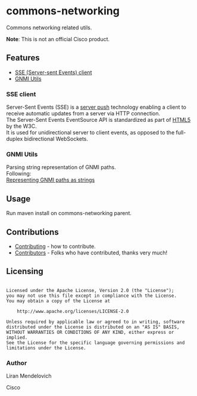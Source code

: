 # commons-networking

Commons networking related utils.

**Note**: This is not an official Cisco product.

## Features
* [SSE (Server-sent Events) client](#sse-client)  
* [GNMI Utils](#gnmi-utils)  

### SSE client
Server-Sent Events (SSE) is a [server push](https://en.wikipedia.org/wiki/Push_technology) technology 
enabling a client to receive automatic updates from a server via HTTP connection.  
The Server-Sent Events EventSource API is standardized as part of 
[HTML5](https://www.w3.org/TR/eventsource) by the W3C.  
It is used for unidirectional server to client events, as opposed to the full-duplex bidirectional WebSockets.

### GNMI Utils
Parsing string representation of GNMI paths.  
Following:  
[Representing GNMI paths as strings](https://github.com/openconfig/reference/blob/master/rpc/gnmi/gnmi-path-strings.md#representing-gnmi-paths-as-strings)

## Usage
Run maven install on commons-networking parent.

## Contributions
 * [Contributing](CONTRIBUTING.md) - how to contribute.
 * [Contributors](docs/CONTRIBUTORS.md) - Folks who have contributed, thanks very much!

## Licensing

```

Licensed under the Apache License, Version 2.0 (the "License");
you may not use this file except in compliance with the License.
You may obtain a copy of the License at

    http://www.apache.org/licenses/LICENSE-2.0

Unless required by applicable law or agreed to in writing, software
distributed under the License is distributed on an "AS IS" BASIS,
WITHOUT WARRANTIES OR CONDITIONS OF ANY KIND, either express or implied.
See the License for the specific language governing permissions and
limitations under the License.
```

### Author
Liran Mendelovich  

Cisco
